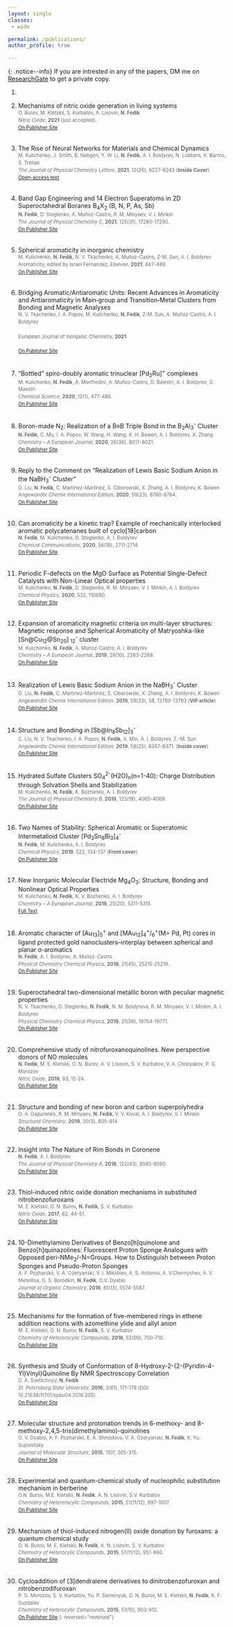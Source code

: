 ```yaml
---
layout: single
classes: 
 - wide 

permalink: /publications/
author_profile: true

---
```

<style>
.cit {
  color: dimgray;
  line-height: 1.5em;
  font-size: 0.8em;
  display: block;
}

.title {
  font-size: 1em;
}
</style>
{: .notice--info}
If you are intrested in any of the papers, DM me on [ResearchGate](https://www.researchgate.net/profile/Nikita-Fedik) to get a private copy.<br/> 

1. 

1. Mechanisms of nitric oxide generation in living systems<br/>
    <span class="cit">O. Burov, M. Kletskii, S. Kurbatov, A. Lisovin, **N. Fedik**<br/>
    *Nitric Oxide*, **2021** \(just accepted\).<br/>
   [On Publisher Site](https://www.sciencedirect.com/science/article/abs/pii/S1089860321001075)<br/><br>
1. The Rise of Neural Networks for Materials and Chemical Dynamics<br>
    <span class="cit">M. Kulichenko, J. Smith, B. Nebgen, Y. W. Li, **N. Fedik**, A. I. Boldyrev, N. Lubbers, K. Barros, S. Tretiak<br/>
    *The Journal of Physical Chemistry Letters*, **2021**, 12(26), 6227-6243 (**Inside Cover**).<br/>
   [Open-access text](https://pubs.acs.org/doi/abs/10.1021/acs.jpclett.1c01357)<br/><br/>
2. Band Gap Engineering and 14 Electron Superatoms in 2D Superoctahedral Boranes B<sub>4</sub>X<sub>2</sub> (B, N, P, As, Sb)<br/>
 <span class="cit">**N. Fedik**, D. Steglenko, A. Muñoz-Castro, R. M. Minyaev, V. I. Minkin<br/>
    *The Journal of Physical Chemistry C*, **2021**, 125(31), 17280-17290.<br/>
    [On Publisher Site](https://pubs.acs.org/doi/pdf/10.1021/acs.jpcc.1c02939)<br/><br/>
3. Spherical aromaticity in inorganic chemistry<br/> 
 <span class="cit">M. Kulichenko, **N. Fedik**,  N. V. Tkachenko, A. Muñoz-Castro, Z-M. Sun, A. I. Boldyrev<br/>
   Aromaticity, edited by Israel Fernandez, Elsevier, **2021**, 447-489.<br/>
   [On Publisher Site](https://www.sciencedirect.com/book/9780128227237/aromaticity)<br/><br/>
4. Bridging Aromatic/Antiaromatic Units: Recent Advances in Aromaticity and Antiaromaticity in Main‐group and Transition‐Metal Clusters from Bonding and Magnetic Analyses<br/>
 <span class="cit">N. V. Tkachenko, I. A. Popov, M. Kulichenko, **N. Fedik**, Z-M. Sun, A. Muñoz-Castro, A. I. Boldyrev<br/>	
   European Journal of Inorganic Chemistry, **2021**<br/>	
   [On Publisher Site](https://chemistry-europe-onlinelibrary-wiley-com.dist.lib.usu.edu/doi/10.1002/ejic.202100519)<br/><br/>
5.  “Bottled” spiro-doubly aromatic trinuclear \[Pd<sub>2</sub>Ru]<sup>+</sup> complexes<br/>
 <span class="cit">M. Kulichenko, **N. Fedik**, A. Monfredini, A. Muñoz-Castro, D. Balestri, A. I. Boldyrev, G. Maestri<br/>
   *Chemical Science*, **2020**, 12(1), 477-486.<br/>
   [On Publisher Site](https://chemistry-europe.onlinelibrary.wiley.com/doi/full/10.1002/chem.202001159)<br/><br/>
6.  Boron-made N<sub>2</sub>: Realization of a B≡B Triple Bond in the B<sub>2</sub>Al<sub>3</sub><sup>-</sup> Cluster<br/> 
 <span class="cit">**N. Fedik**, C. Mu, I. A. Popov, W. Wang, H. Wang, K. H. Bowen, A. I. Boldyrev, X. Zhang<br/>
   *Chemistry – A European Journal*, **2020**, 26(36), 8017-8021.<br/> 
   [On Publisher Site](https://pubs.rsc.org/en/content/articlehtml/2021/sc/d0sc04469e)<br/><br/>
7. Reply to the Comment on “Realization of Lewis Basic Sodium Anion in the NaBH<sub>3</sub><sup>-</sup> Cluster”<br/>
 <span class="cit">G. Liu, **N. Fedik**, C. Martinez-Martinez, S. Ciborowski, X. Zhang, A. I. Boldyrev, K. Bowen<br/>
   *Angewandte Chemie International Edition*, **2020**, 59(23), 8760-8764.<br/>
   [On Publisher Site](https://onlinelibrary.wiley.com/doi/full/10.1002/anie.202005259)<br/><br/>
8.  Can aromaticity be a kinetic trap? Example of mechanically interlocked aromatic polycatenanes built of cyclo\[18]carbon<br/> 
 <span class="cit">**N. Fedik**, M. Kulichenko, D. Steglenko, A. I. Boldyrev<br/>
   *Chemical Communications*, **2020**, 56(18), 2711-2714.<br/> 
   [On Publisher Site](https://pubs.rsc.org/en/content/articlelanding/cc/2020/c9cc09483k)<br/><br/>
9.  Periodic F-defects on the MgO Surface as Potential Single-Defect Catalysts with Non-Linear Optical properties<br/>
 <span class="cit">M. Kulichenko, **N. Fedik**, D. Steglenko, R. M. Minyaev, V. I. Minkin, A. I. Boldyrev<br/>
   *Chemical Physics*, **2020**, 532, 110680.<br/> 
   [On Publisher Site](https://www.sciencedirect.com/science/article/pii/S0301010419314685)<br/><br/>
10.  Expansion of aromaticity magnetic criteria on multi-layer structures: Magnetic response and Spherical Aromaticity of Matryoshka-like  [Sn@Cu<sub>12</sub>@Sn<sub>20</sub>]<sub> 12</sub><sup>-</sup> cluster<br/>
 <span class="cit">M. Kulichenko, **N. Fedik**, A. Muñoz-Castro, A. I. Boldyrev<br/>
*Chemistry – A European Journal*, **2019**, 26(10), 2263-2268.<br/>
[On Publisher Site](https://chemistry-europe.onlinelibrary.wiley.com/doi/abs/10.1002/chem.201905088)<br/><br/>
11.  Realization of Lewis Basic Sodium Anion in the NaBH<sub>3</sub><sup>-</sup> Cluster<br/>
 <span class="cit">G. Liu, **N. Fedik**, C. Martinez-Martinez, S. Ciborowski, X. Zhang, A. I. Boldyrev, K. Bowen<br/>
    *Angewandte Chemie International Edition*, **2019**, 59(23), 58, 13789-13793 (**VIP article**)<br/>
   [On Publisher Site](https://onlinelibrary.wiley.com/doi/abs/10.1002/anie.201907089)<br/><br/>
12.  Structure and Bonding in \[Sb@In<sub>8</sub>Sb<sub>12</sub>]<sub>3</sub><sup>-</sup><br/>
 <span class="cit">C. Liu, N. V. Tkachenko, I. A. Popov, **N. Fedik**, X. Min, A. I. Boldyrev, Z.-M. Sun<br/>
    *Angewandte Chemie International Edition*, **2019**, 58(25), 8367-8371. (**Inside cover**)<br/>
  [On Publisher Site](https://onlinelibrary.wiley.com/doi/abs/10.1002/anie.201907089)<br/><br/>
13.  Hydrated Sulfate Clusters SO<sub>4</sub><sup>2-</sup>(H2O)<sub>n</sub>(n=1-40): Charge Distribution through Solvation Shells and Stabilization<br/>
 <span class="cit">M. Kulichenko, **N. Fedik**, K. Bozhenko, A. I. Boldyrev<br/>
    *The Journal of Physical Chemistry B*, **2019**, 123(18), 4065-4069.<br/>
      [On Publisher Site](https://pubs.acs.org/doi/abs/10.1021/acs.jpcb.9b01744)<br/><br/>
14.  Two Names of Stability: Spherical Aromatic or Superatomic Intermetalloid Cluster \[Pd<sub>3</sub>Sn<sub>8</sub>Bi<sub>3</sub>]<sub>4</sub><sup>-</sup><br/>
 <span class="cit">**N. Fedik**, M. Kulichenko, A. I. Boldyrev<br/>
    *Chemical Physics*, **2019**, 522, 134-137 (**Front cover**).<br/>
    [On Publisher Site](https://pubs.acs.org/doi/abs/10.1021/acs.jpcb.9b01744)<br/><br/>
15.  New Inorganic Molecular Electride Mg<sub>4</sub>O<sub>3</sub>: Structure, Bonding and Nonlinear Optical Properties<br/>
 <span class="cit">    M. Kulichenko, **N. Fedik**, K. V. Bozhenko, A. I. Boldyrev<br/>
    *Chemistry – A European Journal*, **2019**, 25(20), 5311-5315.<br/>
    [Full Text](https://par.nsf.gov/servlets/purl/10099153)<br/><br/>
16.  Aromatic character of \[Au<sub>13</sub>]<sub>5</sub><sup>+</sup> and \[MAu<sub>12</sub>]<sub>4</sub><sup>+</sup>/<sub>6</sub><sup>+</sup>(M= Pd, Pt) cores in ligand protected gold nanoclusters–interplay between spherical and planar σ-aromatics<br/>
 <span class="cit">    **N. Fedik**, A. I. Boldyrev, A. Muñoz-Castro<br/>
    *Physical Chemistry Chemical Physics*, **2019**, 21(45), 25215-25219.<br/> 
    [On Publisher Site](https://pubs.rsc.org/en/content/articlelanding/2019/cp/c9cp04477a)<br/><br/>
17.  Superoctahedral two-dimensional metallic boron with peculiar magnetic properties<br/>
  <span class="cit">   N. V. Tkachenko, D. Steglenko, **N. Fedik**, N. M. Boldyreva, R. M. Minyaev, V. I. Minkin, A. I. Boldyrev<br/>
    *Physical Chemistry Chemical Physics*, **2019**, 21(36), 19764-19771.<br/> 
    [On Publisher Site](https://pubs.rsc.org/en/content/articlelanding/2019/cp/c9cp03786a)<br/><br/>
18.  Comprehensive study of nitrofuroxanoquinolines. New perspective donors of NO molecules<br/>
 <span class="cit">    **N. Fedik**, M. E. Kletskii, O. N. Burov, A. V. Lisovin, S. V. Kurbatov, V. A. Chistyakov, P. G. Morozov<br/>
    *Nitric Oxide*, **2019**, 93, 15-24.<br/> 
    [On Publisher Site](https://www.sciencedirect.com/science/article/abs/pii/S1089860319301958)<br/><br/>
19.   Structure and bonding of new boron and carbon superpolyhedra<br/>
 <span class="cit">    O. A. Gapurenko, R. M. Minyaev, **N. Fedik**, V. V. Koval, A. I. Boldyrev, V. I. Minkin<br/>
    *Structural Chemistry*, **2019**, 30(3), 805-814.<br/> 
    [On Publisher Site](https://link.springer.com/article/10.1007/s11224-019-1279-5)<br/><br/>
20.   Insight into The Nature of Rim Bonds in Coronene<br/>
 <span class="cit">    **N. Fedik**, A. I. Boldyrev<br/>
    *The Journal of Physical Chemistry A*, **2018**, 122(43), 8585-8590.<br/> 
    [On Publisher Site](https://pubs.acs.org/doi/abs/10.1021/acs.jpca.8b07937)<br/><br/>
21.  Thiol-induced nitric oxide donation mechanisms in substituted nitrobenzofuroxans<br/>
 <span class="cit">    М. Е. Kletskii, O. N. Burov, **N. Fedik**, S. V. Kurbatov<br/>
    *Nitric Oxide*, **2017**, 62, 44-51.<br/>
    [On Publisher Site](https://www.sciencedirect.com/science/article/abs/pii/S1089860316301422)<br/><br/>
22.  10-Dimethylamino Derivatives of Benzo\[h]quinolone and Benzo\[h]quinazolines: Fluorescent Proton Sponge Analogues with Opposed peri-NMe<sub>2</sub>/-N=Groups. How to Distinguish between Proton Sponges and Pseudo-Proton Sponges<br/>
 <span class="cit">A. F. Pozharskii, V. A. Ozeryanski, V. I. Mikshiev, A. S. Antonov, A. V.Chernyshev, A. V. Metelitsa, G. S. Borodkin, **N. Fedik**, O.V. Dyablo<br/>
    *Journal of Organic Chemistry*, **2016**, 81(13), 5574-5587.<br/> 
    [On Publisher Site](https://pubs.acs.org/doi/abs/10.1021/acs.joc.6b00917)<br/><br/>
23.  Mechanisms for the formation of five-membered rings in ethene addition reactions with azomethine ylide and allyl anion<br/>
 <span class="cit">М. Е. Kletskii, O. N. Burov, **N. Fedik**, S. V. Kurbatov<br/>
    *Chemistry of Hetererocylic Compounds*, **2016**, 52(09), 700-710.<br/>
    [On Publisher Site](https://link.springer.com/article/10.1007/s10593-016-1952-1)<br/><br/>
24.  Synthesis and Study of Conformation of 8-Hydroxy-2-(2-(Pyridin-4-Yl)Vinyl)Quinoline By NMR Spectroscopy Correlation<br/>
 <span class="cit">D. A. Svetlichnyy, **N. Fedik**<br/>
    *St. Petersburg State University*, **2016**, 3(61), 171-179 (DOI: 10.21638/11701/spbu04.2016.205).<br/>
    [On Publisher Site](https://dspace.spbu.ru/bitstream/11701/3935/1/Svetlichniy.pdf)<br/><br/>
25.  Molecular structure and protonation trends in 6-methoxy- and 8-methoxy-2,4,5-tris(dimethylamino)-quinolines<br/>
 <span class="cit">O. V. Dyablo, A. F. Pozharskii, E. A. Shmoilova, V. A. Ozeryanski, **N. Fedik**, K. Yu. Suponitsky<br/>
    *Journal of Molecular Structure*, **2015**, 1107, 305-315.<br/>
    [On Publisher Site](https://www.sciencedirect.com/science/article/abs/pii/S0022286015304609)<br/><br/>
26.  Experimental and quantum-chemical study of nucleophilic substitution mechanism in berberine<br/>
 <span class="cit">    O.N. Burov, М.Е. Kletskii, **N. Fedik**, А. N. Lisovin, S.V. Kurbatov<br/>
    *Chemistry of Hetererocylic Compounds*, **2015**, 51(11/12), 997-1007.<br/> 
    [On Publisher Site](https://link.springer.com/article/10.1007/s10593-016-1810-1)<br/><br/>
27. Mechanism of thiol-induced nitrogen(II) oxide donation by furoxans: a quantum chemical study<br/>
 <span class="cit">O. N. Burov, М. Е. Kletskii, **N. Fedik**, А. N. Lisovin, S. V. Kurbatov<br/>
    *Chemistry of Heterocylic Compounds*, **2015**, 51(11/12), 951-960.<br/> 
    [On Publisher Site](http://hgs.osi.lv/index.php/hgs/article/view/2719)<br/><br/>
28.  Cycloaddition of \[3]dendralene derivatives to dinitrobenzofuroxan and nitrobenzodifuroxan<br/>
 <span class="cit">P. G. Morozov, S. V. Kurbatov, Yu. P. Semenyuk, O. N. Burov, М. Е. Kletskii, **N. Fedik**, K. F. Suzdalev<br/>
    *Chemistry of Heterocylic Compounds*, **2015**, 51(10), 903-912.<br/> 
    [On Publisher Site](http://hgs.osi.lv/index.php/hgs/article/view/2710)
{: reversed="reversed"}